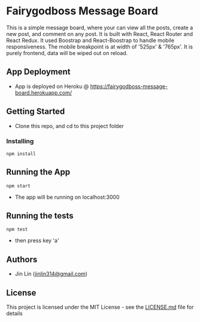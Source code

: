# Fairygodboss Message Board

This is a simple message board, where your can view all the posts, create a new post, and comment on any post. It is built with React, React Router and React Redux. It used Boostrap and React-Boostrap to handle mobile responsiveness. The mobile breakpoint is at width of '525px' & '765px'. It is purely frontend, data will be wiped out on reload.

## App Deployment

* App is deployed on Heroku @ https://fairygodboss-message-board.herokuapp.com/

## Getting Started

* Clone this repo, and cd to this project folder

### Installing

```
npm install
```

## Running the App

```
npm start
```
* The app will be running on localhost:3000

## Running the tests

```
npm test
```
- then press key 'a'

## Authors

* Jin Lin (jinlin314@gmail.com)

## License

This project is licensed under the MIT License - see the [LICENSE.md](LICENSE.md) file for details
